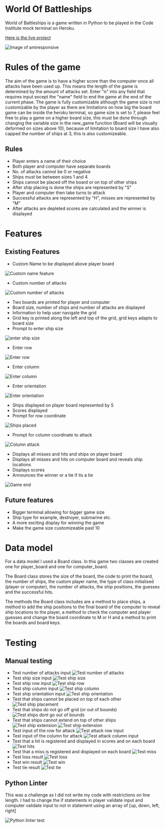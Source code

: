 # World Of Battleships

World of Battleships is a game written in Python to be played in the Code Institute
mock terminal on Heroku.

[Here is the live project](https://portfolio3rsrbai.herokuapp.com/)

![Image of amiresponsive](images/testing/am_i_responsive.png)

# Rules of the game

The aim of the game is to have a higher score than the computer
once all attacks have been used up. This means the length of the game is determined by the amount
of attacks set. Enter "n" into any field that requires input except the "name" field to end the game at the end of the 
current phase. The game is fully customizable although the game size is not 
customizable by the player as there are limitations on how big the board game can be inside the heroku 
terminal, so game size is set to 7, please feel free to play a game on a higher board size, this must be 
done through changing the variable size in the new_game function (Board will be visually deformed on sizes above 10), because of limitation to board size I have also capped the number of ships at 3, this is also customizeable.

## Rules

- Player enters a name of their choice
- Both player and computer have separate boards 
- No. of attacks cannot be 0 or negative
- Ships must be between sizes 1 and 4
- Ships cannot be placed off the board or on top of other ships
- After ship placing is done the ships are represented by "S"
- Player and computer then take turns to attack
- Successful attacks are represented by "H", misses are represented by "M" 
- After attacks are depleted scores are calculated and the winner is displayed

# Features

## Existing Features

- Custom Name to be displayed above player board

![Custom name feature](images/features/feature_name.png)

- Custom number of attacks

![Custom number of attacks](images/features/feature_attacks.png)

- Two boards are printed for player and computer
- Board size, number of ships and number of attacks are displayed
- Information to help user navigate the grid
- Grid key is printed along the left and top of the grid, grid keys adapts to board size
- Prompt to enter ship size

![enter ship size](images/features/feature_set_ships.png)

- Enter row 

![Enter row](images/features/feature_row.png)

- Enter column

![Enter column](images/features/feature_column.png)

- Enter orientation

![Enter orientation](images/features/feature_orientation.png)
- Ships displayed on player board represented by S
- Scores displayed
- Prompt for row coordinate

![Ships placed](images/features/feature_ship_placed.png)

- Prompt for column coordinate to attack

![Column attack](images/features/feature_attack.png)

- Displays all misses and hits and ships on player board
- Displays all misses and hits on computer board and reveals ship locations
- Displays scores
- Announces the winner or a tie if its a tie

![Game end](images/features/feature_end.png)

## Future features

- Bigger terminal allowing for bigger game size
- Ship type for example, destroyer, submarine etc.
- A more exciting display for winning the game
- Make the game size customizeable past 10 

# Data model

For a data model I used a Board class. In this game two classes are created one for player_board
and one for computer_board. 

The Board class stores the size of the board, the code to print the board, the number of ships, the 
custom player name, the type of class initialised (player or computer), the number of attacks, the ship positions,
the guesses and the successful hits. 

The methods the Board class includes are a method to place ships, a method to add the ship positions to the final board
of the computer to reveal ship locations to the player, a method to check the computer and player guesses and change the board coordinate to M or H and a method to print the boards and board keys.

# Testing

## Manual testing

- Test number of attacks input
![Test number of  attacks](images/testing/test_attacks1.png)
- Test ship size input
![Test ship size](images/testing/test_val_ship_size.png)
- Test ship row input
![Test ship row](images/testing/test_val_ship_row.png)
- Test ship column input
![Test ship column](images/testing/test_val_ship_column.png)
- Test ship orientation input
![Test ship orientation](images/testing/test_val_ship_orientation.png)
- Test that ships cannot be placed on top of each other
![Test ship placement](images/testing/test_ship_placement.png)
- Test that ships do not go off grid (or out of bounds)
![Test ships dont go out of bounds](images/testing/test_ship_bounds.png)
- Test that ships cannot extend on top of other ships
![Test ship extension](images/testing/test_ship_extension2.png)
![Test ship extension](images/testing/test_ship_extension1.png)
- Test input of the row for attack
![Test attack row input](images/testing/test_val_row_attack.png)
- Test input of the column for attack
![Test attack column input](images/testing/test_val_column_attack.png)
- Test that a hit is registered and displayed in scores and on each board
![Test hits](images/testing/test_hit.png)
- Test that a miss is registered and displayed on each board
![Test miss](images/testing/test_miss.png)
- Test loss result
![Test loss](images/testing/test_loss.png)
- Test win result
![Test win](images/testing/test_win.png)
- Test tie result
![Test tie](images/testing/test_tie.png)

## Python Linter

This was a challenge as I did not write my code with restrictions on line length.
I had to change the if statements in player validate input and computer validate input
to not in statement using an array of [up, down, left, right]

![Python linter test](images/testing/test_python_linter.png)

